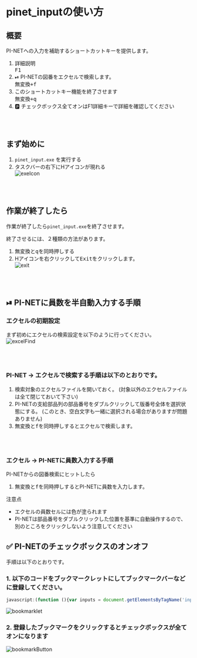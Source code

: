 # pinet_inputの使い方



## 概要

PI-NETへの入力を補助するショートカットキーを提供します。

1. 詳細説明<br>
   <kbd>F1</kbd>
2. ⏯ PI-NETの図番をエクセルで検索します。<br>
   <kbd>無変換+f</kbd>
3. このショートカットキー機能を終了させます<br>
   <kbd>無変換+q</kbd>
4. 🅿️ チェックボックス全てオンはF1詳細キーで詳細を確認してください
<br>
<br>


## まず始めに

1. `pinet_input.exe` を実行する
2. タスクバーの右下にHアイコンが現れる<br>
   ![exeIcon](https://user-images.githubusercontent.com/69337126/91275802-9735af80-e7bb-11ea-9a33-1dc72ec7c4df.png)
<br>
<br>


## 作業が終了したら

作業が終了したら`pinet_input.exe`を終了させます。

終了させるには、２種類の方法があります。

1. <kbd>無変換とqを同時押し</kbd>する
2. Hアイコンを右クリックして<kbd>Exit</kbd>をクリックします。<br>
   ![exit](https://user-images.githubusercontent.com/69337126/91275803-97ce4600-e7bb-11ea-87ac-194ed9fe9444.png)
<br>
<br>


## ⏯ PI-NETに員数を半自動入力する手順
### エクセルの初期設定

まず初めにエクセルの検索設定を以下のように行ってください。<br>
![excelFind](https://user-images.githubusercontent.com/69337126/91275804-9866dc80-e7bb-11ea-8b93-0b05b888574c.png)

<br>
<br>

### PI-NET → エクセルで検索する手順は以下のとおりです。
1. 検索対象のエクセルファイルを開いておく。
   (対象以外のエクセルファイルは全て閉じておいて下さい)
2. PI-NETの支給部品列の部品番号をダブルクリックして版番号全体を選択状態にする。
   (このとき、空白文字も一緒に選択される場合がありますが問題ありません)
3. <kbd>無変換とfを同時押し</kbd>するとエクセルで検索します。
<br>
<br>

### エクセル → PI-NETに員数入力する手順
PI-NETからの図番検索にヒットしたら
   1. <kbd>無変換とfを同時押し</kbd>するとPI-NETに員数を入力します。

注意点
   - エクセルの員数セルには色が塗られます
   - PI-NETは部品番号をダブルクリックした位置を基準に自動操作するので、別のところをクリックしないよう注意してください

## ✅ PI-NETのチェックボックスのオンオフ

手順は以下のとおりです。
### 1. 以下のコードをブックマークレットにしてブックマークバーなどに登録してください。
```javascript
javascript:(function (){var inputs = document.getElementsByTagName('input');for(var i=0; ; i++){for (var j=0; j < inputs.length; j ++) {var e = inputs[j];if (e.type == 'checkbox')e.checked = true;}if(i < window.frames.length){try {inputs = window.frames[i].document.getElementsByTagName('input');}catch(e){}}else{break;}}})();
```

![bookmarklet](https://user-images.githubusercontent.com/69337126/91371605-6e112f80-e84c-11ea-91ae-27543dffd045.png)

### 2. 登録したブックマークをクリックするとチェックボックスが全てオンになります

![bookmarkButton](https://user-images.githubusercontent.com/69337126/91371746-d2cc8a00-e84c-11ea-8c22-545aa57dee60.png)